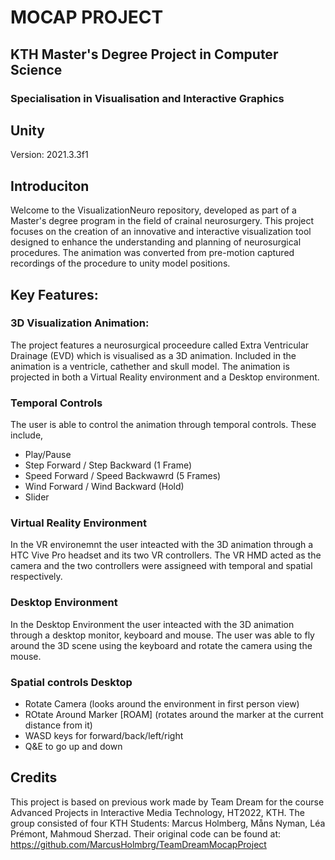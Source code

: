# MOCAP PROJECT

## KTH Master's Degree Project in Computer Science 
### Specialisation in Visualisation and Interactive Graphics

## Unity 
Version: 2021.3.3f1

## Introduciton
Welcome to the VisualizationNeuro repository, developed as part of a Master's degree program in the field of crainal neurosurgery. This project focuses on the creation of an innovative and interactive visualization tool designed to enhance the understanding and planning of neurosurgical procedures. The animation was converted from pre-motion captured recordings of the procedure to unity model positions. 

## Key Features:

### 3D Visualization Animation:
The project features a neurosurgical proceedure called Extra Ventricular Drainage (EVD) which is visualised as a 3D animation. Included in the animation is a ventricle, cathether and skull model. The animation is projected in both a Virtual Reality environment and a Desktop environment.

### Temporal Controls
The user is able to control the animation through temporal controls. These include,
- Play/Pause
- Step Forward / Step Backward (1 Frame)
- Speed Forward / Speed Backwawrd (5 Frames)
- Wind Forward / Wind Backward (Hold)
- Slider

### Virtual Reality Environment
In the VR environemnt the user inteacted with the 3D animation through a HTC Vive Pro headset and its two VR controllers.
The VR HMD acted as the camera and the two controllers were assigneed with temporal and spatial respectively.

### Desktop Environment
In the Desktop Environment the user inteacted with the 3D animation through a desktop monitor, keyboard and mouse. 
The user was able to fly around the 3D scene using the keyboard and rotate the camera using the mouse.

### Spatial controls Desktop
- Rotate Camera (looks around the environment in first person view)
- ROtate Around Marker [ROAM] (rotates around the marker at the current distance from it)
- WASD keys for forward/back/left/right
- Q&E to go up and down


## Credits
This project is based on previous work made by Team Dream for the course Advanced Projects in Interactive Media Technology, HT2022, KTH. The group consisted of four KTH Students: Marcus Holmberg, Måns Nyman, Léa Prémont, Mahmoud Sherzad. Their original code can be found at: https://github.com/MarcusHolmbrg/TeamDreamMocapProject
